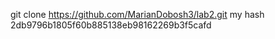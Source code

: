 git clone https://github.com/MarianDobosh3/lab2.git
my hash 2db9796b1805f60b885138eb98162269b3f5cafd
